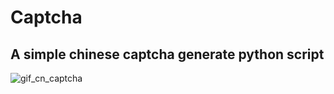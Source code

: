Captcha
=======

A simple chinese captcha generate python script
-----------------------------------------------
![gif_cn_captcha]('http://paiplace.5gbfree.com/ad/psb.gif')